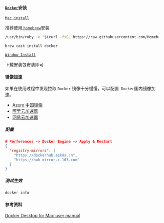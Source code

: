 #### [`Docker`](https://docs.docker.com/)安装

[`Mac install`](https://docs.docker.com/docker-for-mac/install/)

推荐使用[ `homebrew`](https://brew.sh/)安装

```sh
/usr/bin/ruby -e "$(curl -fsSL https://raw.githubusercontent.com/Homebrew/install/master/install)"
```



```sh
brew cask install docker
```

[`Window Install`](https://docs.docker.com/docker-for-windows/install/)

下载安装包安装即可

#### 镜像加速

如果在使用过程中发现拉取 `Docker` 镜像十分缓慢，可以配置` Docker`国内镜像加速。

- [Azure 中国镜像](https://github.com/Azure/container-service-for-azure-china/blob/master/aks/README.md#22-container-registry-proxy)
- [阿里云加速器](https://cr.console.aliyun.com/cn-hangzhou/mirrors)
- [网易云加速器](https://www.163yun.com/help/documents/56918246390157312)

##### 配置

```json
# Perferences -> Docker Engine -> Apply & Restart
{
  "registry-mirrors": [
    "https://dockerhub.azk8s.cn",
    "https://hub-mirror.c.163.com"
  ]
}
```

##### 测试生效

```sh
docker info
```

#### 参考资料

[Docker Desktop for Mac user manual](https://docs.docker.com/docker-for-mac/)